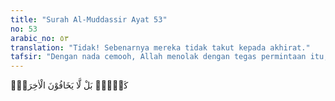 ```yaml
---
title: "Surah Al-Muddassir Ayat 53"
no: 53
arabic_no: ٥٣
translation: "Tidak! Sebenarnya mereka tidak takut kepada akhirat."
tafsir: "Dengan nada cemooh, Allah menolak dengan tegas permintaan itu, sebab sebenarnya mereka tidak takut kepada hari akhirat. Artinya Allah tidak akan mengabulkan tuntutan mereka. Allah tidak akan menurunkan kitab dari langit khusus buat mereka.\n\nAllah mengatakan dengan tegas bahwa sesungguhnya yang membuat jiwa mereka kasar, akhlak mereka jahat, penglihatan mereka tertutup, dan pendengaran mereka tersumbat dari kebenaran, adalah karena tidak percaya kepada hari akhirat dengan segala kedahsyatannya.\n\nAndaikata permintaan mereka itu dikabulkan, tentu masih banyak permintaan-permintaan lain menyusul, sekadar menunjukkan iktikad mereka yang tidak baik kepada Islam. Sebab sudah cukup banyak dalil dan bukti-bukti kebenaran Nabi Muhammad untuk mereka. Lalu mereka minta kebenaran Nabi Muhammad buat mereka dan meminta lagi tambahan lain yang tidak pantas diminta, permintaan yang tidak berarti sama sekali."
---
```

كَلَّاۗ بَلْ لَّا يَخَافُوْنَ الْاٰخِرَةَۗ